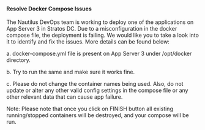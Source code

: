 #### Resolve Docker Compose Issues

The Nautilus DevOps team is working to deploy one of the applications on App Server 3 in Stratos DC. Due to a misconfiguration in the docker compose file, the deployment is failing. We would like you to take a look into it to identify and fix the issues. More details can be found below:

a. docker-compose.yml file is present on App Server 3 under /opt/docker directory.

b. Try to run the same and make sure it works fine.

c. Please do not change the container names being used. Also, do not update or alter any other valid config settings in the compose file or any other relevant data that can cause app failure.

Note: Please note that once you click on FINISH button all existing running/stopped containers will be destroyed, and your compose will be run.
